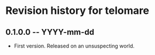 # Revision history for telomare

## 0.1.0.0 -- YYYY-mm-dd

* First version. Released on an unsuspecting world.
